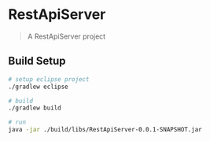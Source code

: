 # RestApiServer

> A RestApiServer project

## Build Setup

``` bash
# setup eclipse project
./gradlew eclipse

# build
./gradlew build

# run
java -jar ./build/libs/RestApiServer-0.0.1-SNAPSHOT.jar 

```
